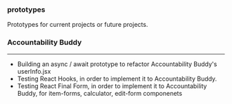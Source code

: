 ### prototypes
Prototypes for current projects or future projects.

### Accountability Buddy
---
- Building an async / await prototype to refactor Accountability Buddy's userInfo.jsx
- Testing React Hooks, in order to implement it to Accountability Buddy.
- Testing React Final Form, in order to implement it to Accountability Buddy, for item-forms, calculator, edit-form componenets
